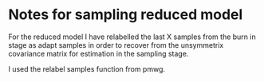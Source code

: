 # Notes for sampling reduced model

For the reduced model I have relabelled the last X samples from the burn in stage as adapt samples in order to recover from the unsymmetrix covariance matrix for estimation in the sampling stage.

I used the relabel samples function from pmwg.
